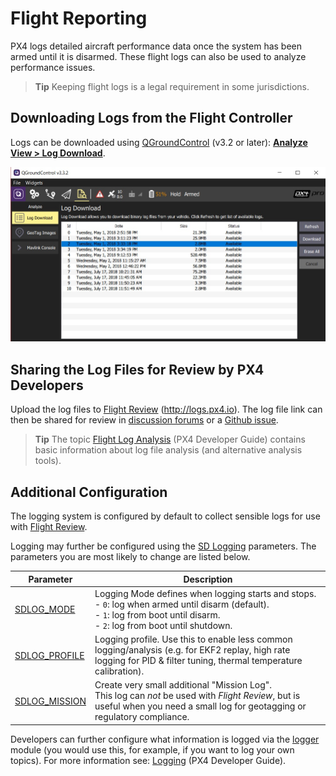 # Flight Reporting

PX4 logs detailed aircraft performance data once the system has been armed until it is disarmed. These flight logs can also be used to analyze performance issues.

> **Tip** Keeping flight logs is a legal requirement in some jurisdictions. 

## Downloading Logs from the Flight Controller

Logs can be downloaded using [QGroundControl](http://qgroundcontrol.com/) (v3.2 or later): **[Analyze View > Log Download](https://docs.qgroundcontrol.com/en/analyze_view/log_download.html)**.

![Flight Log Download](../../assets/qgc/analyze/log_download.jpg)


## Sharing the Log Files for Review by PX4 Developers

Upload the log files to [Flight Review](http://logs.px4.io) (http://logs.px4.io). 
The log file link can then be shared for review in [discussion forums](../README.md#support) or a [Github issue](../README.md#reporting-bugs--issues).

> **Tip** The topic [Flight Log Analysis](https://dev.px4.io/en/log/flight_log_analysis.html) (PX4 Developer Guide) contains basic information about log file analysis (and alternative analysis tools).


## Additional Configuration

The logging system is configured by default to collect sensible logs for use with [Flight Review](http://logs.px4.io).

Logging may further be configured using the [SD Logging](../advanced_config/parameter_reference.md#sd-logging) parameters.
The parameters you are most likely to change are listed below.

Parameter | Description
--- | ---
[SDLOG_MODE](../advanced_config/parameter_reference.md#SDLOG_MODE) | Logging Mode defines when logging starts and stops.<br />- `0`: log when armed until disarm (default).<br />- `1`: log from boot until disarm.<br />- `2`: log from boot until shutdown.
[SDLOG_PROFILE](../advanced_config/parameter_reference.md#SDLOG_PROFILE) | Logging profile. Use this to enable less common logging/analysis (e.g. for EKF2 replay, high rate logging for PID & filter tuning, thermal temperature calibration).
[SDLOG_MISSION](../advanced_config/parameter_reference.md#SDLOG_MISSION) | Create very small additional "Mission Log".<br>This log can *not* be used with *Flight Review*, but is useful when you need a small log for geotagging or regulatory compliance.

Developers can further configure what information is logged via the [logger](https://dev.px4.io/en/middleware/modules_system.html#logger) module
(you would use this, for example, if you want to log your own topics).
For more information see: [Logging](https://dev.px4.io/en/log/logging.html) (PX4 Developer Guide).

